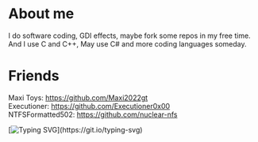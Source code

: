 # About me
I do software coding, GDI effects, maybe fork some repos in my free time.<br>
And I use C and C++, May use C# and more coding languages someday.

# Friends
Maxi Toys: https://github.com/Maxi2022gt<br>
Executioner: https://github.com/Executioner0x00<br>
NTFSFormatted502: https://github.com/nuclear-nfs

[![Typing SVG](https://readme-typing-svg.demolab.com?font=Fira+Code&pause=1000&color=B300F7&width=435&lines=64+says%3A+Have+a+good+day!)](https://git.io/typing-svg)
